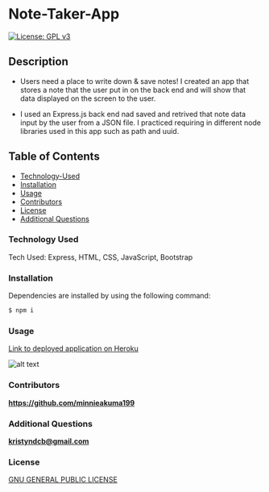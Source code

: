 # Note-Taker-App

[![License: GPL v3](https://img.shields.io/badge/License-GPLv3-blue.svg)](https://www.gnu.org/licenses/gpl-3.0)

## Description

- Users need a place to write down & save notes! I created an app that stores a note that the user put in on the back end and will show that data displayed on the screen to the user.

- I used an Express.js back end nad saved and retrived that note data input by the user from a JSON file. I practiced requiring in different node libraries used in this app such as path and uuid.

## Table of Contents

- [Technology-Used](#technology-used)
- [Installation](#installation)
- [Usage](#usage)
- [Contributors](#contributors)
- [License](#license)
- [Additional Questions](#additional-questions)

### Technology Used

Tech Used: Express, HTML, CSS, JavaScript, Bootstrap

### Installation

Dependencies are installed by using the following command:

```md
$ npm i
```

### Usage

[Link to deployed application on Heroku](https://kd-note-taker.herokuapp.com/)

![alt text](public/assets/note-taker.gif)

### Contributors

**https://github.com/minnieakuma199**

### Additional Questions

**kristyndcb@gmail.com**

### License

[GNU GENERAL PUBLIC LICENSE](https://github.com/MinnieAkuma199/Note-Taker-App/blob/main/LICENSE)
